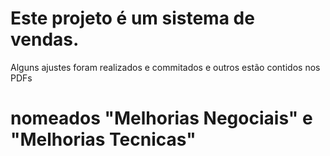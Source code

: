 # Este projeto é um sistema de vendas.
Alguns ajustes foram realizados e commitados e outros estão contidos nos PDFs
# nomeados "Melhorias Negociais" e "Melhorias Tecnicas"
